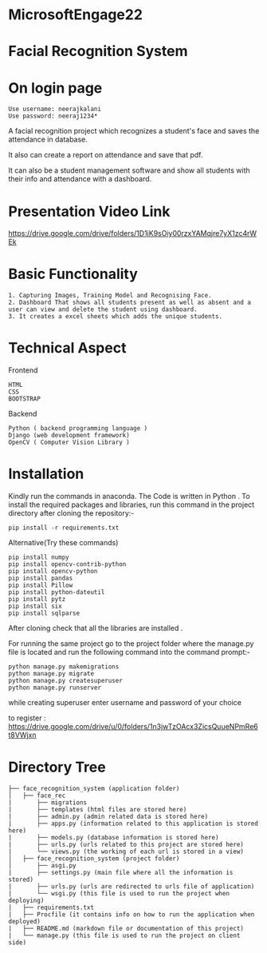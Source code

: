 # MicrosoftEngage22

# Facial Recognition System

# On login page

    Use username: neerajkalani
    Use password: neeraj1234*

A facial recognition project which recognizes a student's face and saves the attendance in database.

It also can create a report on attendance and save that pdf.

It can also be a student management software and show all students with their info and attendance with a dashboard.

# Presentation Video Link

https://drive.google.com/drive/folders/1D1jK9sOiy00rzxYAMqjre7yX1zc4rWEk

# Basic Functionality

    1. Capturing Images, Training Model and Recognising Face.
    2. Dashboard That shows all students present as well as absent and a user can view and delete the student using dashboard.
    3. It creates a excel sheets which adds the unique students.

# Technical Aspect

Frontend

    HTML
    CSS
    BOOTSTRAP

Backend

    Python ( backend programming language )
    Django (web development framework)
    OpenCV ( Computer Vision Library )

# Installation

Kindly run the commands in anaconda.
The Code is written in Python . To install the required packages and libraries, run this command in the project directory after cloning the repository:-

    pip install -r requirements.txt

Alternative(Try these commands)

    pip install numpy
    pip install opencv-contrib-python
    pip install opencv-python
    pip install pandas
    pip install Pillow
    pip install python-dateutil
    pip install pytz
    pip install six
    pip install sqlparse
    
After cloning check that all the libraries are installed .

For running the same project go to the project folder where the manage.py file is located and run the following command into the command prompt:-
    
    python manage.py makemigrations
    python manage.py migrate
    python manage.py createsuperuser 
    python manage.py runserver
    
while creating superuser enter username and password of your choice

to register : https://drive.google.com/drive/u/0/folders/1n3jwTzOAcx3ZicsQuueNPmRe6t8VWjxn

# Directory Tree

    ├── face_recognition_system (application folder)
    │   ├── face_rec
    |       ├── migrations
    |       ├── templates (html files are stored here)
    |       ├── admin.py (admin related data is stored here)
    |       ├── apps.py (information related to this application is stored here)
    |       ├── models.py (database information is stored here)
    |       ├── urls.py (urls related to this project are stored here)
    |       └── views.py (the working of each url is stored in a view)
    │   ├── face_recognition_system (project folder)
    │       ├── asgi.py
    |       ├── settings.py (main file where all the information is stored)
    |       ├── urls.py (urls are redirected to urls file of application)
    |       └── wsgi.py (this file is used to run the project when deploying)
    |   ├── requirements.txt
    |   ├── Procfile (it contains info on how to run the application when deployed)
    |   ├── README.md (markdown file or documentation of this project)
    |   └── manage.py (this file is used to run the project on client side)

